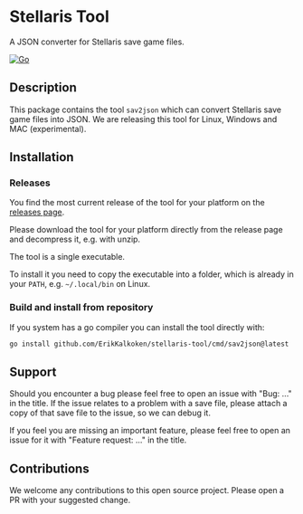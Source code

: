 # Stellaris Tool

A JSON converter for Stellaris save game files.

[![Go](https://github.com/ErikKalkoken/stellaris-tool/actions/workflows/go.yml/badge.svg)](https://github.com/ErikKalkoken/stellaris-tool/actions/workflows/go.yml)

## Description

This package contains the tool `sav2json` which can convert Stellaris save game files into JSON. We are releasing this tool for Linux, Windows and MAC (experimental).

## Installation

### Releases

You find the most current release of the tool for your platform on the [releases page](https://github.com/ErikKalkoken/stellaris-tool/releases).

Please download the tool for your platform directly from the release page and decompress it, e.g. with unzip.

The tool is a single executable.

To install it you need to copy the executable into a folder, which is already in your `PATH`, e.g. `~/.local/bin` on Linux.

### Build and install from repository

If you system has a go compiler you can install the tool directly with:

```sh
go install github.com/ErikKalkoken/stellaris-tool/cmd/sav2json@latest
```

## Support

Should you encounter a bug please feel free to open an issue with "Bug: ..." in the title. If the issue relates to a problem with a save file, please attach a copy of that save file to the issue, so we can debug it.

If you feel you are missing an important feature, please feel free to open an issue for it with "Feature request: ..." in the title.

## Contributions

We welcome any contributions to this open source project. Please open a PR with your suggested change.
